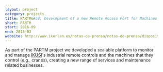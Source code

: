 ```yaml
---
layout: project
category: projects
title: PARTM&#58; Development of a new Remote Access Port for Machines with Built-in Remote Control Receivers
short: PARTM
start: 2016-09
end: 2018-03
website: http://www.ikerlan.es/notas-de-prensa/notas-de-prensa/dispositivos-de-control-remoto-conectados-a-la-nube-para-abrir-nuevas-oportunidades-de-negocio-en-la-industria
---
```


As part of the PARTM project we developed a scalable platform to monitor and manage [IKUSI](http://www.ikusi.com)'s industrial remote controls and the machines that they control (e.g., cranes), creating a new range of services and maintenance related businesses.
